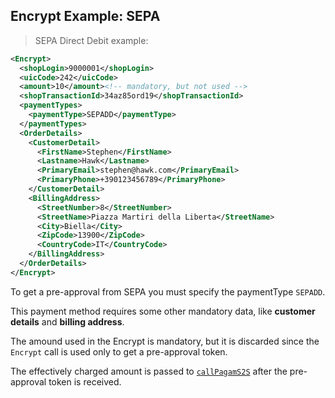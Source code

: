 ## Encrypt Example: SEPA 

> SEPA Direct Debit example: 

```xml
<Encrypt>
  <shopLogin>9000001</shopLogin>
  <uicCode>242</uicCode>
  <amount>10</amount><!-- mandatory, but not used -->
  <shopTransactionId>34az85ord19</shopTransactionId>
  <paymentTypes>
    <paymentType>SEPADD</paymentType>
  </paymentTypes>
  <OrderDetails>
    <CustomerDetail>
      <FirstName>Stephen</FirstName>
      <Lastname>Hawk</Lastname>
      <PrimaryEmail>stephen@hawk.com</PrimaryEmail>
      <PrimaryPhone>+390123456789</PrimaryPhone>
    </CustomerDetail>
    <BillingAddress>
      <StreetNumber>8</StreetNumber>
      <StreetName>Piazza Martiri della Liberta</StreetName>
      <City>Biella</City>
      <ZipCode>13900</ZipCode>
      <CountryCode>IT</CountryCode>
    </BillingAddress>
  </OrderDetails>
</Encrypt>
```

To get a pre-approval from SEPA you must specify the paymentType `SEPADD`. 

This payment method requires some other mandatory data, like **customer details** and **billing address**.

The amound used in the Encrypt is mandatory, but it is discarded since the `Encrypt` call is used only to get a pre-approval token. 

The effectively charged amount is passed to [`callPagamS2S`](#callpagams2s) after the pre-approval token is received. 
